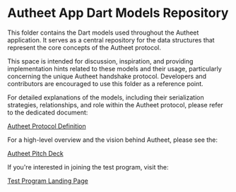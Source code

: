 # Autheet App Dart Models Repository

This folder contains the Dart models used throughout the Autheet application. It serves as a central repository for the data structures that represent the core concepts of the Autheet protocol.

This space is intended for discussion, inspiration, and providing implementation hints related to these models and their usage, particularly concerning the unique Autheet handshake protocol. Developers and contributors are encouraged to use this folder as a reference point.

For detailed explanations of the models, including their serialization strategies, relationships, and role within the Autheet protocol, please refer to the dedicated document:

[Autheet Protocol Definition](/home/user/myapp/lib/models/Autheet%20Protocol%20Definition.md)

For a high-level overview and the vision behind Autheet, please see the:

[Autheet Pitch Deck](https://app.autheet.com/pitch-deck.html)

If you're interested in joining the test program, visit the:

[Test Program Landing Page](https://app.autheet.com/test-landing.html)
